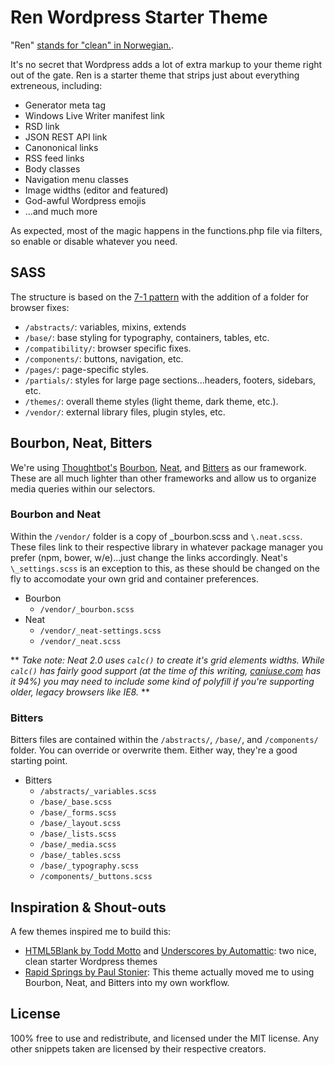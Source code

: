 # Ren Wordpress Starter Theme

"Ren" [stands for "clean" in Norwegian.](https://www.google.com/search?q=norwegian+for+clean&oq=norwegian+for+clean). 

It's no secret that Wordpress adds a lot of extra markup to your theme right out of the gate. Ren is a starter theme that strips just about everything extreneous, including:

+ Generator meta tag
+ Windows Live Writer manifest link
+ RSD link
+ JSON REST API link
+ Canononical links
+ RSS feed links
+ Body classes
+ Navigation menu classes
+ Image widths (editor and featured)
+ God-awful Wordpress emojis
+ ...and much more

As expected, most of the magic happens in the functions.php file via filters, so enable or disable whatever you need.


## SASS

The structure is based on the [7-1 pattern](https://sass-guidelin.es/#the-7-1-pattern) with the addition of a folder for browser fixes:

+ ```/abstracts/```: variables, mixins, extends
+ ```/base/```: base styling for typography, containers, tables, etc.
+ ```/compatibility/```: browser specific fixes.
+ ```/components/```: buttons, navigation, etc.
+ ```/pages/```: page-specific styles.
+ ```/partials/```: styles for large page sections...headers, footers, sidebars, etc.
+ ```/themes/```: overall theme styles (light theme, dark theme, etc.).
+ ```/vendor/```: external library files, plugin styles, etc.


## Bourbon, Neat, Bitters

We're using [Thoughtbot's](https://thoughtbot.com/) [Bourbon](http://bourbon.io/), [Neat](http://neat.bourbon.io/), and [Bitters](http://bitters.bourbon.io/) as our framework. These are all much lighter than other frameworks and allow us to organize media queries within our selectors.

### Bourbon and Neat
Within the ```/vendor/``` folder is a copy of \_bourbon.scss and ```\.neat.scss```. These files link to their respective library in whatever package manager you prefer (npm, bower, w/e)...just change the links accordingly. Neat's ```\_settings.scss``` is an exception to this, as these should be changed on the fly to accomodate your own grid and container preferences.

+ Bourbon
  + ```/vendor/_bourbon.scss```
+ Neat
  + ```/vendor/_neat-settings.scss```
  + ```/vendor/_neat.scss```

** *Take note: Neat 2.0 uses ```calc()``` to create it's grid elements widths. While ```calc()``` has fairly good support (at the time of this writing, [caniuse.com](http://caniuse.com/#feat=calc) has it 94%) you may need to include some kind of polyfill if you're supporting older, legacy browsers like IE8.* **

### Bitters
Bitters files are contained within the ```/abstracts/```, ```/base/```, and ```/components/``` folder. You can override or overwrite them. Either way, they're a good starting point.

+ Bitters
  + ```/abstracts/_variables.scss```
  + ```/base/_base.scss```
  + ```/base/_forms.scss```
  + ```/base/_layout.scss```
  + ```/base/_lists.scss```
  + ```/base/_media.scss```
  + ```/base/_tables.scss```
  + ```/base/_typography.scss```
  + ```/components/_buttons.scss```
  
## Inspiration & Shout-outs
A few themes inspired me to build this:

  + [HTML5Blank by Todd Motto](http://html5blank.com/) and [Underscores by Automattic](http://underscores.me/): two nice, clean starter Wordpress themes
  + [Rapid Springs by Paul Stonier](https://github.com/pstonier/rapid-springs): This theme actually moved me to using Bourbon, Neat, and Bitters into my own workflow.
  
## License
100% free to use and redistribute, and licensed under the MIT license. Any other snippets taken are licensed by their respective creators.

